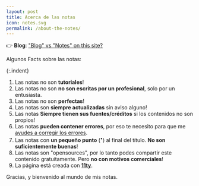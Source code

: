 ```yaml
---
layout: post
title: Acerca de las notas
icon: notes.svg
permalink: /about-the-notes/
---
```


👉 **Blog**: ["Blog" vs "Notes" on this site?](/blog-vs-note/)

Algunos Facts sobre las notas:

{:.indent}
1. Las notas no son **tutoriales**!
2. Las notas no son **no son escritas por un profesional**, solo por un entusiasta.
3. Las notas no son **perfectas**!
4. Las notas son **siempre actualizadas** sin aviso alguno!
5. Las notas **Siempre tienen sus fuentes/créditos** si los contenidos no son propios!
6. Las notas **pueden contener errores**, por eso te necesito para que me [ayudes a corregir los errores](https://github.com/linuxmobile/aprendiendoaprogramar/discussions).
7. Las notas con **un pequeño punto** (<sup>•</sup>) al final del título. **No son suficientemente buenas**!
8. Las notas son "opensources", por lo tanto podes compartir este contenido gratuitamente. Pero **no con motivos comerciales**!
9. La página está creada con [**11ty**](https://www.11ty.dev/).

Gracias, y bienvenido al mundo de mis notas.
